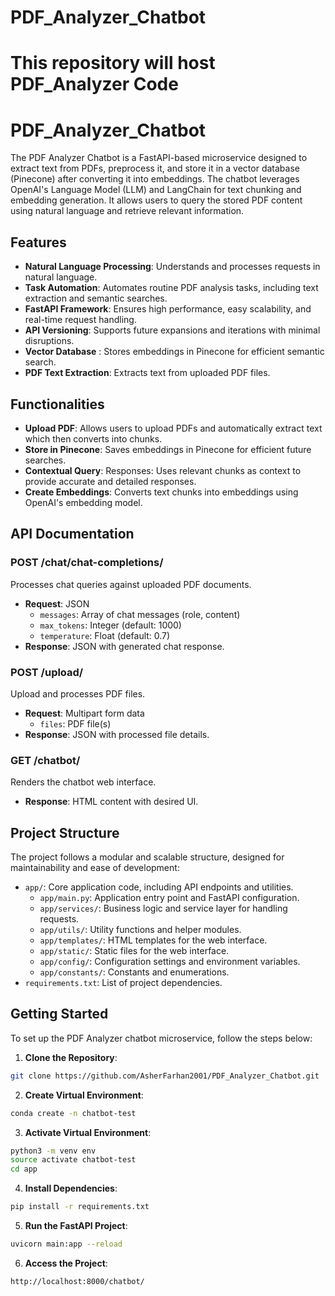 # PDF_Analyzer_Chatbot
This repository will host PDF_Analyzer Code
=======

# PDF_Analyzer_Chatbot

The PDF Analyzer Chatbot is a FastAPI-based microservice designed to extract text from PDFs, preprocess it, and store it in a vector database (Pinecone) after converting it into embeddings. The chatbot leverages OpenAI's Language Model (LLM) and LangChain for text chunking and embedding generation. It allows users to query the stored PDF content using natural language and retrieve relevant information.

## Features

- **Natural Language Processing**: Understands and processes requests in natural language.
- **Task Automation**: Automates routine PDF analysis tasks, including text extraction and semantic searches.
- **FastAPI Framework**: Ensures high performance, easy scalability, and real-time request handling.
- **API Versioning**: Supports future expansions and iterations with minimal disruptions.
- **Vector Database** : Stores embeddings in Pinecone for efficient semantic search.
- **PDF Text Extraction**: Extracts text from uploaded PDF files.

## Functionalities

- **Upload PDF**: Allows users to upload PDFs and automatically extract text which then converts into chunks.
- **Store in Pinecone**: Saves embeddings in Pinecone for efficient future searches.
- **Contextual Query**: Responses: Uses relevant chunks as context to provide accurate and detailed responses.
- **Create Embeddings**: Converts text chunks into embeddings using OpenAI's embedding model.

## API Documentation

### POST /chat/chat-completions/

Processes chat queries against uploaded PDF documents.

- **Request**: JSON
    - `messages`: Array of chat messages (role, content)
    - `max_tokens`: Integer (default: 1000)
    - `temperature`: Float (default: 0.7)
- **Response**: JSON with generated chat response.

### POST /upload/

Upload and processes PDF files.

- **Request**: Multipart form data
    - `files`:  PDF file(s)
- **Response**: JSON with processed file details.

### GET /chatbot/

Renders the chatbot web interface.

- **Response**: HTML content with desired UI.

## Project Structure

The project follows a modular and scalable structure, designed for maintainability and ease of development:

- `app/`: Core application code, including API endpoints and utilities.
    - `app/main.py`: Application entry point and FastAPI configuration.
    - `app/services/`: Business logic and service layer for handling requests.
    - `app/utils/`: Utility functions and helper modules.
    - `app/templates/`: HTML templates for the web interface.
    - `app/static/`: Static files for the web interface.
    - `app/config/`: Configuration settings and environment variables.
    - `app/constants/`: Constants and enumerations.
- `requirements.txt`: List of project dependencies.

## Getting Started

To set up the PDF Analyzer chatbot microservice, follow the steps below:

1. **Clone the Repository**:
```bash
git clone https://github.com/AsherFarhan2001/PDF_Analyzer_Chatbot.git
```

2. **Create Virtual Environment**:
```bash
conda create -n chatbot-test
```
3. **Activate Virtual Environment**:
```bash
python3 -m venv env
source activate chatbot-test
cd app
```

4. **Install Dependencies**:
```bash
pip install -r requirements.txt
```

5. **Run the FastAPI Project**:
```bash
uvicorn main:app --reload
```
6. **Access the Project**:
```bash
http://localhost:8000/chatbot/